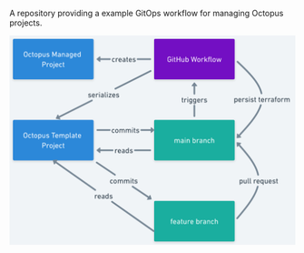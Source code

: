 A repository providing a example GitOps workflow for managing Octopus projects.

![GitOps Workflow](workflow.png)